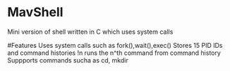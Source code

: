 
# MavShell

Mini version of shell written in C which uses system calls

#Features
Uses system calls such as fork(),wait(),exec()
Stores 15 PID IDs and command histories
!n runs the n^th command from command history
Suppports commands sucha as cd, mkdir

